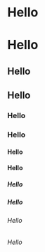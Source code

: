 <h1> Hello </h1>

# Hello


<h2> Hello </h2>

## Hello

<h3> Hello </h3>

### Hello

<h4> Hello </h4>

#### Hello

<h5> Hello </h5>

##### Hello

<h6> Hello </h6>

###### Hello
